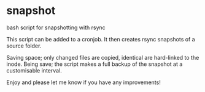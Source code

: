 # snapshot
bash script for snapshotting with rsync

This script can be added to a cronjob. It then creates rsync snapshots of a source folder.

Saving space; only changed files are copied, identical are hard-linked to the inode.
Being save; the script makes a full backup of the snapshot at a customisable interval.

Enjoy and please let me know if you have any improvements!
